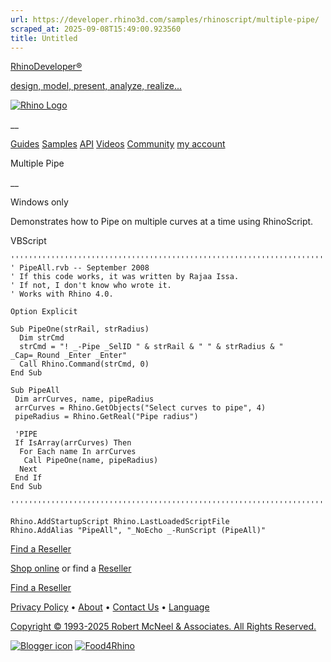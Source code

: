 ```yaml
---
url: https://developer.rhino3d.com/samples/rhinoscript/multiple-pipe/
scraped_at: 2025-09-08T15:49:00.923560
title: Untitled
---
```


[RhinoDeveloper®](/)

[design, model, present, analyze, realize...](/)

[![Rhino Logo](https://developer.rhino3d.com/images/rhinodevlogo.png)](/)

__

[Guides](https://developer.rhino3d.com/guides)
[Samples](https://developer.rhino3d.com/samples)
[API](https://developer.rhino3d.com/api)
[Videos](https://developer.rhino3d.com/videos)
[Community](https://discourse.mcneel.com/c/rhino-developer) [my account
](https://www.rhino3d.com/my-account/ "Manage your account, licenses, and
teams")

Multiple Pipe

__

Windows only

Demonstrates how to Pipe on multiple curves at a time using RhinoScript.

VBScript

    
    
    '''''''''''''''''''''''''''''''''''''''''''''''''''''''''''''''''''''''''''''
    ' PipeAll.rvb -- September 2008
    ' If this code works, it was written by Rajaa Issa.
    ' If not, I don't know who wrote it.
    ' Works with Rhino 4.0.
    
    Option Explicit
    
    Sub PipeOne(strRail, strRadius)
      Dim strCmd
      strCmd = "! _-Pipe _SelID " & strRail & " " & strRadius & " _Cap=_Round _Enter _Enter"
      Call Rhino.Command(strCmd, 0)
    End Sub
    
    Sub PipeAll
     Dim arrCurves, name, pipeRadius
     arrCurves = Rhino.GetObjects("Select curves to pipe", 4)
     pipeRadius = Rhino.GetReal("Pipe radius")
    
     'PIPE
     If IsArray(arrCurves) Then
      For Each name In arrCurves
       Call PipeOne(name, pipeRadius)
      Next
     End If
    End Sub
    
    '''''''''''''''''''''''''''''''''''''''''''''''''''''''''''''''''''''''''''''
    
    Rhino.AddStartupScript Rhino.LastLoadedScriptFile
    Rhino.AddAlias "PipeAll", "_NoEcho _-RunScript (PipeAll)"
    

  

[Find a Reseller](https://www.rhino3d.com/sales)

[Shop online](https://www.rhino3d.com/store) or find a
[Reseller](https://www.rhino3d.com/sales)

[Find a Reseller](https://www.rhino3d.com/sales)

[Privacy Policy](https://www.rhino3d.com/privacy) •
[About](https://www.rhino3d.com/mcneel/about) • [Contact
Us](https://www.rhino3d.com/mcneel/contact) • [
Language](https://www.rhino3d.com/language "Change to a different region or
language")

[Copyright © 1993-2025 Robert McNeel & Associates. All Rights
Reserved.](https://www.rhino3d.com/mcneel/about)

[](https://www.facebook.com/McNeelRhinoceros/)
[](https://twitter.com/bobmcneel) [](https://www.linkedin.com/groups/75313/)
[](https://www.youtube.com/user/RhinoGuide/videos) [](https://vimeo.com/rhino)
[![Blogger
icon](https://developer.rhino3d.com/images/blogger.svg)](http://blog.rhino3d.com/)
[![Food4Rhino](https://developer.rhino3d.com/images/f4r_icon_01.svg)](https://www.food4rhino.com)

